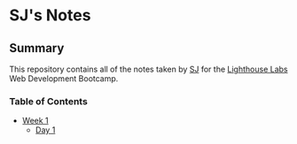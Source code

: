 # SJ's Notes

## Summary 

This repository contains all of the notes taken by [SJ](https://github.com/sjngplus) for the [Lighthouse Labs](https://www.lighthouselabs.ca/) Web Development Bootcamp.

### Table of Contents

* [Week 1](Week_1)
  * [Day 1](Week_1/Day_1)